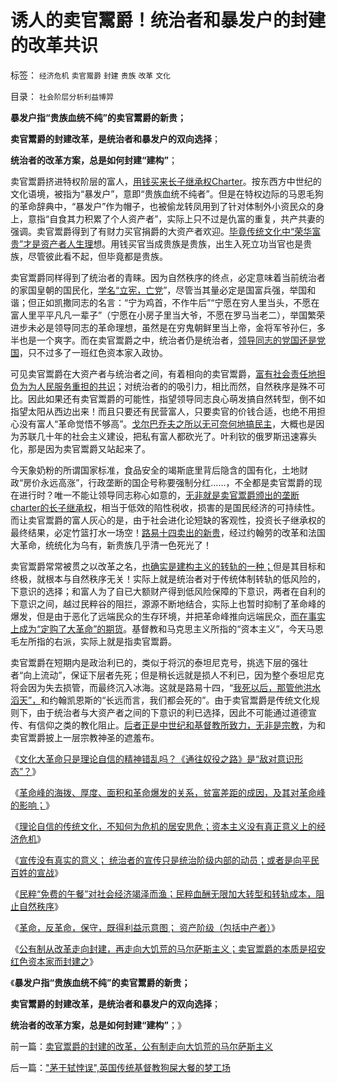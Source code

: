 # 诱人的卖官鬻爵！统治者和暴发户的封建的改革共识

标签： `经济危机` `卖官鬻爵` `封建` `贵族` `改革` `文化` 

目录： `社会阶层分析利益博羿`

**暴发户指“贵族血统不纯”的卖官鬻爵的新贵；**

**卖官鬻爵的封建改革，是统治者和暴发户的双向选择**；

**统治者的改革方案，总是如何封建“建构”**；

卖官鬻爵挤进特权阶层的富人，[用钱买来长子继承权Charter](../../../2012/10/18/长子继承权＋监管＝反垄断＝君主制;.md)。按东西方中世纪的文化语境，被指为“暴发户”，意即“贵族血统不纯者”。但是在特权边际的马恩毛狗的革命辞典中，“暴发户”作为帽子，也被偷龙转凤用到了针对体制外小资民众的身上，意指“自食其力积累了个人资产者”，实际上只不过是仇富的重复，共产共妻的强调。卖官鬻爵得到了有财力买官捐爵的大资产者欢迎。[毕竟传统文化中“荣华富贵”才是资产者人生理](../../../2009/12/8/奴隶社会中的财富衡量标准.md)想。用钱买官当成贵族是贵族，出生入死立功当官也是贵族，尽管彼此看不起，但毕竟都是贵族。

卖官鬻爵同样得到了统治者的青睐。因为自然秩序的终点，必定意味着当前统治者的家国皇朝的国民化，[学名“立宪，亡党](../../../2012/12/20/习以为常的民主“亡党”和公有制亡国.md)”，尽管当其量必定是国富兵强，举国和谐；但正如凯撒同志的名言：“宁为鸡首，不作牛后”“宁愿在穷人里当头，不愿在富人里平平凡凡一辈子”（宁愿在小房子里当大爷，不愿在罗马当老二），举国繁荣进步未必是领导同志的革命理想，虽然是在穷鬼朝鲜里当上帝，金将军爷孙仨，多半也是一个爽字。而在卖官鬻爵之中，统治者仍是统治者，[领导同志的党国还是党国](../../../2013/6/2/党内民主论是传统文化的共识，“润物细无声”.md)，只不过多了一班红色资本家入政协。

可见卖官鬻爵在大资产者与统治者之间，有着相向的卖官鬻爵，[富有社会责任地担负为为人民服务重担的共识](../../../2008/5/20/不要让企业的“被动摊派”变成“社会责任”.md)；对统治者的的吸引力，相比而然，自然秩序是殊不可比。因此如果还有卖官鬻爵的可能性，指望领导同志良心萌发搞自然转型，倒不如指望太阳从西边出来！而且只要还有民营富人，只要卖官的价钱合适，也绝不用担心没有富人“革命觉悟不够高”。[戈尔巴乔夫之所以无可奈何地搞民主](../../../2013/5/27/民粹令政策冷血，革命阻挠民主，及戈尔巴乔夫.md)，大概也是因为苏联几十年的社会主义建设，把私有富人都砍光了。叶利钦的俄罗斯迅速寡头化，那是因为卖官鬻爵又站起来了。

今天象奶粉的所谓国家标准，食品安全的竭斯底里背后隐含的国有化，土地财政“房价永远高涨”，行政垄断的国企号称要强制分红……，不全都是卖官鬻爵的现在进行时？唯一不能让领导同志称心如意的，[无非就是卖官鬻爵颁出的垄断charter的长子继承权](../../../2012/10/3/长子继承权primogeniture是封建的基础.md)，相当于低效的陷性税收，损害的是国民经济的可持续性。而让卖官鬻爵的富人灰心的是，由于社会进化论短缺的客观性，投资长子继承权的最终结果，必定竹篮打水一场空！[路易十四卖出的新贵](../../../2012/11/13/人权不是相对奴隶的特权，路易十四制造的滔天洪水.md)，经过约翰劳的改革和法国大革命，统统化为乌有，新贵族几乎清一色死光了！

卖官鬻爵常常被贯之以改革之名，[也确实是建构主义的转轨的一种；](../../../2012/10/3/不能带来效益的产权没有私有的价值.md)但是其目标和终极，就根本与自然秩序无关！实际上就是统治者对于传统体制转轨的低风险的，下意识的选择；和富人为了自已大额财产得到低风险保障的下意识，两者在自利的下意识之间，越过民粹谷的阻拦，源源不断地结合，实际上也暂时抑制了革命峰的爆发，但是由于恶化了远端民众的生存环境，并把革命峰推向远端民众，[而在事实上成为“定购了大革命”的期货](../../../2013/2/22/资本主义立法谨慎，减少恶法的产出.md)。基督教和马克思主义所指的“资本主义”，今天马恩毛左所指的右派，实际上就是指卖官鬻爵。

卖官鬻爵在短期内是政治利已的，类似于将沉的泰坦尼克号，挑选下层的强壮者“向上流动”，保证下层者先死；但是稍长远就是损人不利已，因为整个泰坦尼克将会因为失去损管，而最终沉入冰海。这就是路易十四，“[我死以后，那管他洪水滔天”，](../../../2013/4/10/“得过且过，那管日后洪水滔天”是中国社会的共识；.md)和约翰凯恩斯的“长远而言，我们都会死的”。由于卖官鬻爵是传统文化规则下，由于统治者与大资产者之间的下意识的利已选择，因此不可能通过道德宣传、有信仰之类的教化阻止。[后者正是中世纪和基督教所致力，无非是宗教](../../../2012/2/5/欧洲经济发展了，欧洲公众却怀念中世纪了.md)，为和卖官鬻爵披上一层宗教神圣的遮羞布。

《[文化大革命只是理论自信的精神错乱吗？《通往奴役之路》是“敌对意识形态”？](../../../2013/6/4/《通往奴役之路》是“敌对意识形态”“意图颠覆”？.md)》

《[革命峰的海拨、厚度、面积和革命爆发的关系，贫富差距的成因，及其对革命峰的影响；](../../../2013/6/5/从贫富差距的成因理解革命峰，美国社会比中国要稳定得多.md)》

《[理论自信的传统文化，不知何为危机的居安思危；资本主义没有真正意义上的经济危机](../../../2013/6/5/竭泽而渔的理论自信，杀鸡取卵的回光返照.md)》

《[宣传没有真实的意义； 统治者的宣传只是统治阶级内部的动员；或者是向平民百姓的宣战](../../../2013/6/6/宣传只是统治阶级内部的动员；或者是向平民百姓的宣战.md)》

《[民粹“免费的午餐”对社会经济竭泽而渔；民粹血酬无限加大转型和转轨成本，阻止自然秩序](../../../2013/6/6/民粹革命队伍的血酬是民主进程的纯粹阻力；.md)》

《[革命，反革命，保守，既得利益示意图； 资产阶级（包括中产者）](../../../2013/6/6/革命，反革命，保守，既得利益的结构图及说明.md)》

《[公有制从改革走向封建，再走向大饥荒的马尔萨斯主义；卖官鬻爵的本质是招安红色资本家而封建之](../../../2013/6/7/卖官鬻爵的封建的改革，公有制走向大饥荒的马尔萨斯主义.md)》

《**暴发户指“贵族血统不纯”的卖官鬻爵的新贵；**

**卖官鬻爵的封建改革，是统治者和暴发户的双向选择**；

**统治者的改革方案，总是如何封建“建构”**；》

前一篇：[卖官鬻爵的封建的改革，公有制走向大饥荒的马尔萨斯主义](../../../2013/6/7/卖官鬻爵的封建的改革，公有制走向大饥荒的马尔萨斯主义.md)

后一篇：[&quot;茅于轼悖误&quot;,英国传统基督教狗屎大餐的梦工场](../../../2013/6/7/&quot;茅于轼悖误&quot;,英国传统基督教狗屎大餐的梦工场.md)